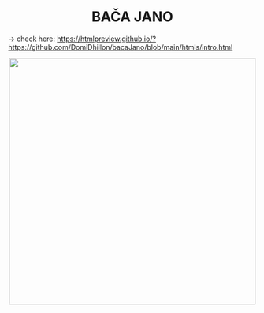 <h1 align="center">BAČA JANO</h1>


&rarr; check here:
https://htmlpreview.github.io/?https://github.com/DomiDhillon/bacaJano/blob/main/htmls/intro.html

<p  align ="center">
  <img src="https://user-images.githubusercontent.com/65451658/234474778-30fe3efb-6e36-4954-90a0-a2253e20e08f.png" height="500">
</p>
